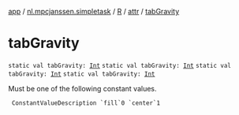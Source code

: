 [app](../../../index.md) / [nl.mpcjanssen.simpletask](../../index.md) / [R](../index.md) / [attr](index.md) / [tabGravity](.)

# tabGravity

`static val tabGravity: `[`Int`](https://kotlinlang.org/api/latest/jvm/stdlib/kotlin/-int/index.html)
`static val tabGravity: `[`Int`](https://kotlinlang.org/api/latest/jvm/stdlib/kotlin/-int/index.html)
`static val tabGravity: `[`Int`](https://kotlinlang.org/api/latest/jvm/stdlib/kotlin/-int/index.html)
`static val tabGravity: `[`Int`](https://kotlinlang.org/api/latest/jvm/stdlib/kotlin/-int/index.html)

Must be one of the following constant values.

     ConstantValueDescription `fill`0 `center`1

